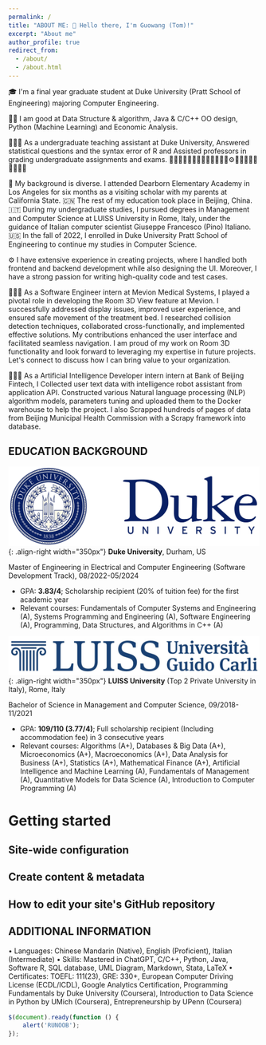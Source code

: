 ```yaml
---
permalink: /
title: "ABOUT ME: 👋 Hello there, I'm Guowang (Tom)!"
excerpt: "About me"
author_profile: true
redirect_from: 
  - /about/
  - /about.html
---
```




🎓 I'm a final year graduate student at Duke University (Pratt School of Engineering) majoring Computer Engineering.

👍🏻 I am good at Data Structure & algorithm, Java & C/C++ OO design, Python (Machine Learning) and Economic Analysis.

👨🏻‍🏫 As a undergraduate teaching assistant at Duke University, Answered statistical questions and the syntax error of R and Assisted professors in grading undergraduate assignments and exams.
🤖👍🏻👋🏻👨🏻‍💻👨🏻‍🏫🧢🎯⚙️🔬📍📌🇨🇳🇮🇹🇺🇸

🧢 My background is diverse. I attended Dearborn Elementary Academy in Los Angeles for six months as a visiting scholar with my parents at California State. 🇨🇳 The rest of my education took place in Beijing, China. 🇮🇹 During my undergraduate studies, I pursued degrees in Management and Computer Science at LUISS University in Rome, Italy, under the guidance of Italian computer scientist Giuseppe Francesco (Pino) Italiano. 🇺🇸 In the fall of 2022, I enrolled in Duke University Pratt School of Engineering to continue my studies in Computer Science.

⚙️ I have extensive experience in creating projects, where I handled both frontend and backend development while also designing the UI. Moreover, I have a strong passion for writing high-quality code and test cases.

👨🏻‍💻 As a Software Engineer intern at Mevion Medical Systems, I played a pivotal role in developing the Room 3D View feature at Mevion. I successfully addressed display issues, improved user experience, and ensured safe movement of the treatment bed. I researched collision detection techniques, collaborated cross-functionally, and implemented effective solutions. My contributions enhanced the user interface and facilitated seamless navigation. I am proud of my work on Room 3D functionality and look forward to leveraging my expertise in future projects. Let's connect to discuss how I can bring value to your organization.

👨🏻‍💻 As a Artificial Intelligence Developer intern intern at Bank of Beijing Fintech, I Collected user text data with intelligence robot assistant from application API. Constructed various Natural language processing (NLP) algorithm models, parameters tuning and uploaded them to the Docker warehouse to help the project. I also Scrapped hundreds of pages of data from Beijing Municipal Health Commission with a Scrapy framework into database.

EDUCATION BACKGROUND
------
![Duke logo](/images/duke.jpg){: .align-right width="350px"}
**Duke University**, Durham, US

Master of Engineering in Electrical and Computer Engineering (Software Development Track), 08/2022-05/2024

- GPA: **3.83/4**; Scholarship recipient (20% of tuition fee) for the first academic year
- Relevant courses: Fundamentals of Computer Systems and Engineering (A), Systems Programming and Engineering (A), Software Engineering (A), Programming, Data Structures, and Algorithms in C++ (A)

![LUISS logo](/images/luiss.jpg){: .align-right width="350px"}
**LUISS University** (Top 2 Private University in Italy), Rome, Italy

Bachelor of Science in Management and Computer Science, 09/2018-11/2021

- GPA: **109/110 (3.77/4)**; Full scholarship recipient (Including accommodation fee) in 3 consecutive years
- Relevant courses: Algorithms (A+), Databases & Big Data (A+), Microeconomics (A+), Macroeconomics (A+), Data Analysis for Business (A+), Statistics (A+), Mathematical Finance (A+), Artificial Intelligence and Machine Learning (A), Fundamentals of Management (A), Quantitative Models for Data Science (A), Introduction to Computer Programming (A)

Getting started
======


Site-wide configuration
------


Create content & metadata
------


How to edit your site's GitHub repository
------


ADDITIONAL INFORMATION
------
• Languages: Chinese Mandarin (Native), English (Proficient), Italian (Intermediate)
• Skills: Mastered in ChatGPT, C/C++, Python, Java, Software R, SQL database, UML Diagram, Markdown, Stata, LaTeX
• Certificates: TOEFL: 111(23), GRE: 330+, European Computer Driving License (ECDL/ICDL), Google Analytics
Certification, Programming Fundamentals by Duke University (Coursera), Introduction to Data Science in Python by UMich (Coursera), Entrepreneurship by UPenn (Coursera)

```javascript
$(document).ready(function () {
    alert('RUNOOB');
});
```
